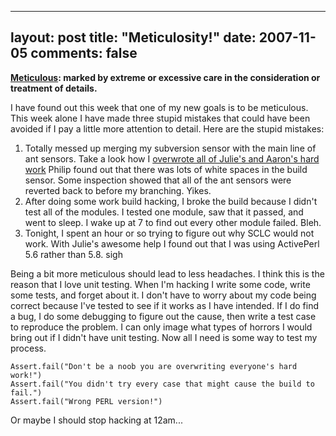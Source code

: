 
---
layout: post
title: "Meticulosity!"
date: 2007-11-05
comments: false
---


**[Meticulous][1]:  marked by extreme or excessive care in the consideration or treatment of details.**

I have found out this week that one of my new goals is to be meticulous. This week alone I have made 
three stupid mistakes that could have been avoided if I pay a little more attention to detail. Here are 
the stupid mistakes: 

1. Totally messed up merging my subversion sensor with the main line of ant sensors. Take a look how 
I [overwrote all of Julie's and Aaron's hard work][2] Philip found out that there was lots of white 
spaces in the build sensor. Some inspection showed that all of the ant sensors were reverted back to 
before my branching. Yikes. 
2. After doing some work build hacking, I broke the build because I didn't test all of the modules. I 
tested one module, saw that it passed, and went to sleep. I wake up at 7 to find out every other module 
failed. Bleh. 
3. Tonight, I spent an hour or so trying to figure out why SCLC would not work. With Julie's awesome help 
I found out that I was using ActivePerl 5.6 rather than 5.8. sigh

Being a bit more meticulous should lead to less headaches. I think this is the reason that I love unit 
testing. When I'm hacking I write some code, write some tests, and forget about it. I don't have to 
worry about my code being correct because I've tested to see if it works as I have intended. If I do find 
a bug, I do some debugging to figure out the cause, then write a test case to reproduce the problem. I 
can only image what types of horrors I would bring out if I didn't have unit testing. Now all I need is 
some way to test my process. 

```
Assert.fail("Don't be a noob you are overwriting everyone's hard work!")
Assert.fail("You didn't try every case that might cause the build to fail.")
Assert.fail("Wrong PERL version!")
```

Or maybe I should stop hacking at 12am...


  [1]: http://m-w.com/dictionary/meticulous
  [2]: http://groups.google.com/group/hackystat-svn/msg/f1a79b132cdf1337
